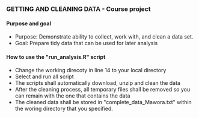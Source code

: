 ### GETTING AND CLEANING DATA - Course project
#### Purpose and goal
* Purpose: Demonstrate ability to collect, work with, and clean a data set.
* Goal: Prepare tidy data that can be used for later analysis


#### How to use the "run_analysis.R" script
* Change the working direcoty in line 14 to your local directory
* Select and run all script
* The scripts shall automatically download, unzip and clean the data
* After the cleaning process, all temporary files shall be removed so you can remain with the one that contains the data
* The cleaned data shall be stored in "complete_data_Mawora.txt" within the woring directory that you specified.

